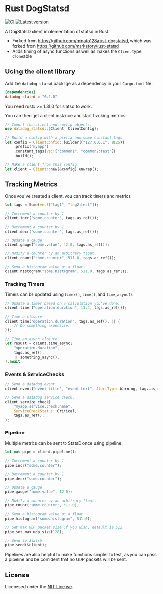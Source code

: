 # Rust DogStatsd

[![CI](https://github.com/minato128/rust-dogstatsd/actions/workflows/ci.yml/badge.svg)](https://github.com/minato128/rust-dogstatsd/actions/workflows/ci.yml)
[![Latest version](https://img.shields.io/crates/v/datadog-statsd.svg)](https://crates.io/crates/datadog-statsd)

A DogStatsD client implementation of statsd in Rust.

- Forked from https://github.com/minato128/rust-dogstatsd, which was forked from https://github.com/markstory/rust-statsd
- Adds timing of async functions as well as makes the `Client` type `Clone`able

## Using the client library

Add the `datadog-statsd` package as a dependency in your `Cargo.toml` file:

```toml
[dependencies]
datadog-statsd = "0.2.0"
```

You need rustc >= 1.31.0 for statsd to work.

You can then get a client instance and start tracking metrics:

```rust
// Import the client and config objects.
use datadog_statsd::{Client, ClientConfig};

// Build a config with a prefix and some constant tags
let config = ClientConfig::builder(("127.0.0.1", 8125))
    .prefix("myapp")
    .constant_tags(vec!["common1", "common2:test"])
    .build();

// Make a client from this config
let client = Client::new(&config).unwrap();
```

## Tracking Metrics

Once you've created a client, you can track timers and metrics:

```rust
let tags = Some(vec!["tag1", "tag2:test"]);

// Increment a counter by 1
client.incr("some.counter", tags.as_ref());

// Decrement a counter by 1
client.decr("some.counter", tags.as_ref());

// Update a gauge
client.gauge("some.value", 12.0, tags.as_ref());

// Modify a counter by an arbitrary float.
client.count("some.counter", 511.0, tags.as_ref());

// Send a histogram value as a float.
client.histogram("some.histogram", 511.0, tags.as_ref());
```

### Tracking Timers

Timers can be updated using `timer()`, `time()`, and `time_async()`:

```rust
// Update a timer based on a calculation you've done.
client.timer("operation.duration", 13.4, tags.as_ref());

// Time a closure
client.time("operation.duration", tags.as_ref(), || {
	// Do something expensive.
});

// Time an async closure
let result = client.time_async(
    "operation.duration",
    tags.as_ref(),
    || something_async(),
).await
```

### Events & ServiceChecks

```rust
// Send a datadog event.
client.event("event title", "event text", AlertType::Warning, tags.as_ref());

// Send a datadog service check.
client.service_check(
    "myapp.service.check.name",
    ServiceCheckStatus::Critical,
    tags.as_ref(),
);
```

### Pipeline

Multiple metrics can be sent to StatsD once using pipeline:

```rust
let mut pipe = client.pipeline():

// Increment a counter by 1
pipe.incr("some.counter");

// Decrement a counter by 1
pipe.decr("some.counter");

// Update a gauge
pipe.gauge("some.value", 12.0);

// Modify a counter by an arbitrary float.
pipe.count("some.counter", 511.0);

// Send a histogram value as a float.
pipe.histogram("some.histogram", 511.0);

// Set max UDP packet size if you wish, default is 512
pipe.set_max_udp_size(128);

// Send to StatsD
pipe.send(&client);
```

Pipelines are also helpful to make functions simpler to test, as you can
pass a pipeline and be confident that no UDP packets will be sent.


## License

Licenesed under the [MIT License](LICENSE.txt).
